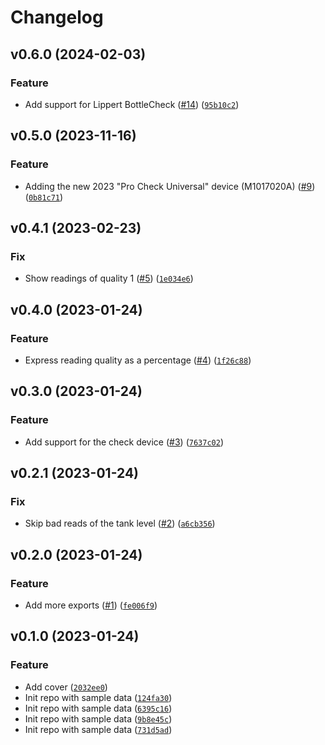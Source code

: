 # Changelog

<!--next-version-placeholder-->

## v0.6.0 (2024-02-03)

### Feature

* Add support for Lippert BottleCheck ([#14](https://github.com/Bluetooth-Devices/mopeka-iot-ble/issues/14)) ([`95b10c2`](https://github.com/Bluetooth-Devices/mopeka-iot-ble/commit/95b10c299b082cc1b6047165e2ebaaab1647f071))

## v0.5.0 (2023-11-16)

### Feature

* Adding the new 2023 "Pro Check Universal" device (M1017020A) ([#9](https://github.com/Bluetooth-Devices/mopeka-iot-ble/issues/9)) ([`0b81c71`](https://github.com/Bluetooth-Devices/mopeka-iot-ble/commit/0b81c71c1b44382ec163d5db49902aa56c06bf7e))

## v0.4.1 (2023-02-23)
### Fix
* Show readings of quality 1 ([#5](https://github.com/Bluetooth-Devices/mopeka-iot-ble/issues/5)) ([`1e034e6`](https://github.com/Bluetooth-Devices/mopeka-iot-ble/commit/1e034e6c1884c7c8e1eefbe64022aaa11df68648))

## v0.4.0 (2023-01-24)
### Feature
* Express reading quality as a percentage ([#4](https://github.com/Bluetooth-Devices/mopeka-iot-ble/issues/4)) ([`1f26c88`](https://github.com/Bluetooth-Devices/mopeka-iot-ble/commit/1f26c88181963710aa7d427333536fb79236cfe6))

## v0.3.0 (2023-01-24)
### Feature
* Add support for the check device ([#3](https://github.com/Bluetooth-Devices/mopeka-iot-ble/issues/3)) ([`7637c02`](https://github.com/Bluetooth-Devices/mopeka-iot-ble/commit/7637c0237002e6325c6cc9c5d1ba45776b6760cc))

## v0.2.1 (2023-01-24)
### Fix
* Skip bad reads of the tank level ([#2](https://github.com/Bluetooth-Devices/mopeka-iot-ble/issues/2)) ([`a6cb356`](https://github.com/Bluetooth-Devices/mopeka-iot-ble/commit/a6cb356a8aec85d178e1092dae3e274394d6b0d0))

## v0.2.0 (2023-01-24)
### Feature
* Add more exports ([#1](https://github.com/Bluetooth-Devices/mopeka-iot-ble/issues/1)) ([`fe006f9`](https://github.com/Bluetooth-Devices/mopeka-iot-ble/commit/fe006f910ffe366c3f04cad09b83525d0c6399e4))

## v0.1.0 (2023-01-24)
### Feature
* Add cover ([`2032ee0`](https://github.com/Bluetooth-Devices/mopeka-iot-ble/commit/2032ee0993990d789b7efb831592b6c3b9ad8fc3))
* Init repo with sample data ([`124fa30`](https://github.com/Bluetooth-Devices/mopeka-iot-ble/commit/124fa30e0077ad1de26a8b128712345e17640028))
* Init repo with sample data ([`6395c16`](https://github.com/Bluetooth-Devices/mopeka-iot-ble/commit/6395c1621ac0bee757d3ffe4c28c71d9bbb347dd))
* Init repo with sample data ([`9b8e45c`](https://github.com/Bluetooth-Devices/mopeka-iot-ble/commit/9b8e45cff936b5e0fc4bc054511aede521a75985))
* Init repo with sample data ([`731d5ad`](https://github.com/Bluetooth-Devices/mopeka-iot-ble/commit/731d5ad7ffb715f9f63804c8be760836230d795c))
